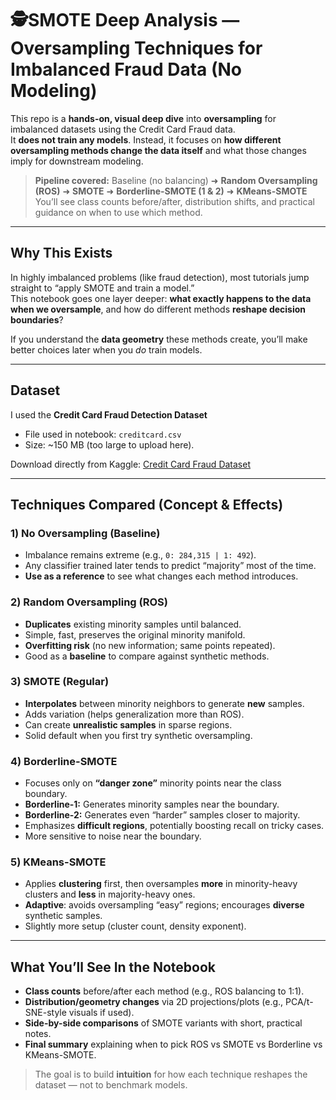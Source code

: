 # 🕵SMOTE Deep Analysis — Oversampling Techniques for Imbalanced Fraud Data (No Modeling)

This repo is a **hands-on, visual deep dive** into **oversampling** for imbalanced datasets using the Credit Card Fraud data.  
It **does not train any models**. Instead, it focuses on **how different oversampling methods change the data itself** and what those changes imply for downstream modeling.

> **Pipeline covered:** Baseline (no balancing) ➜ **Random Oversampling (ROS)** ➜ **SMOTE** ➜ **Borderline-SMOTE (1 & 2)** ➜ **KMeans-SMOTE**  
> You’ll see class counts before/after, distribution shifts, and practical guidance on when to use which method.

---

## Why This Exists

In highly imbalanced problems (like fraud detection), most tutorials jump straight to “apply SMOTE and train a model.”  
This notebook goes one layer deeper: **what exactly happens to the data when we oversample**, and how do different methods **reshape decision boundaries**?

If you understand the **data geometry** these methods create, you’ll make better choices later when you *do* train models.

---

## Dataset

I used the **Credit Card Fraud Detection Dataset** 

- File used in notebook: `creditcard.csv`  
- Size: ~150 MB (too large to upload here). 

Download directly from Kaggle: [Credit Card Fraud Dataset](https://www.kaggle.com/datasets/mlg-ulb/creditcardfraud)  

---

## Techniques Compared (Concept & Effects)

### 1) No Oversampling (Baseline)
- Imbalance remains extreme (e.g., `0: 284,315 | 1: 492`).
- Any classifier trained later tends to predict “majority” most of the time.
- **Use as a reference** to see what changes each method introduces.

### 2) Random Oversampling (ROS)
- **Duplicates** existing minority samples until balanced.
- Simple, fast, preserves the original minority manifold.
- **Overfitting risk** (no new information; same points repeated).
- Good as a **baseline** to compare against synthetic methods.

### 3) SMOTE (Regular)
- **Interpolates** between minority neighbors to generate **new** samples.
- Adds variation (helps generalization more than ROS).
- Can create **unrealistic samples** in sparse regions.
- Solid default when you first try synthetic oversampling.

### 4) Borderline-SMOTE
- Focuses only on **“danger zone”** minority points near the class boundary.
- **Borderline-1:** Generates minority samples near the boundary.
- **Borderline-2:** Generates even “harder” samples closer to majority.
- Emphasizes **difficult regions**, potentially boosting recall on tricky cases.
- More sensitive to noise near the boundary.

### 5) KMeans-SMOTE
- Applies **clustering** first, then oversamples **more** in minority-heavy clusters and **less** in majority-heavy ones.
- **Adaptive**: avoids oversampling “easy” regions; encourages **diverse** synthetic samples.
- Slightly more setup (cluster count, density exponent).

---

## What You’ll See In the Notebook

- **Class counts** before/after each method (e.g., ROS balancing to 1:1).
- **Distribution/geometry changes** via 2D projections/plots (e.g., PCA/t-SNE-style visuals if used).
- **Side-by-side comparisons** of SMOTE variants with short, practical notes.
- **Final summary** explaining when to pick ROS vs SMOTE vs Borderline vs KMeans-SMOTE.

> The goal is to build **intuition** for how each technique reshapes the dataset — not to benchmark models.


